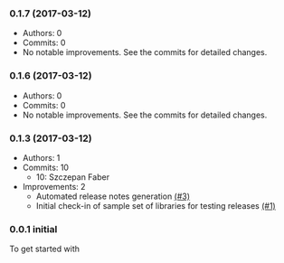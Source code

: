 ### 0.1.7 (2017-03-12)

* Authors: 0
* Commits: 0
* No notable improvements. See the commits for detailed changes.

### 0.1.6 (2017-03-12)

* Authors: 0
* Commits: 0
* No notable improvements. See the commits for detailed changes.

### 0.1.3 (2017-03-12)

* Authors: 1
* Commits: 10
  * 10: Szczepan Faber
* Improvements: 2
  * Automated release notes generation [(#3)](https://github.com/mockito/mockito-release-tools-example/pull/3)
  * Initial check-in of sample set of libraries for testing releases [(#1)](https://github.com/mockito/mockito-release-tools-example/pull/1)

### 0.0.1 initial

To get started with